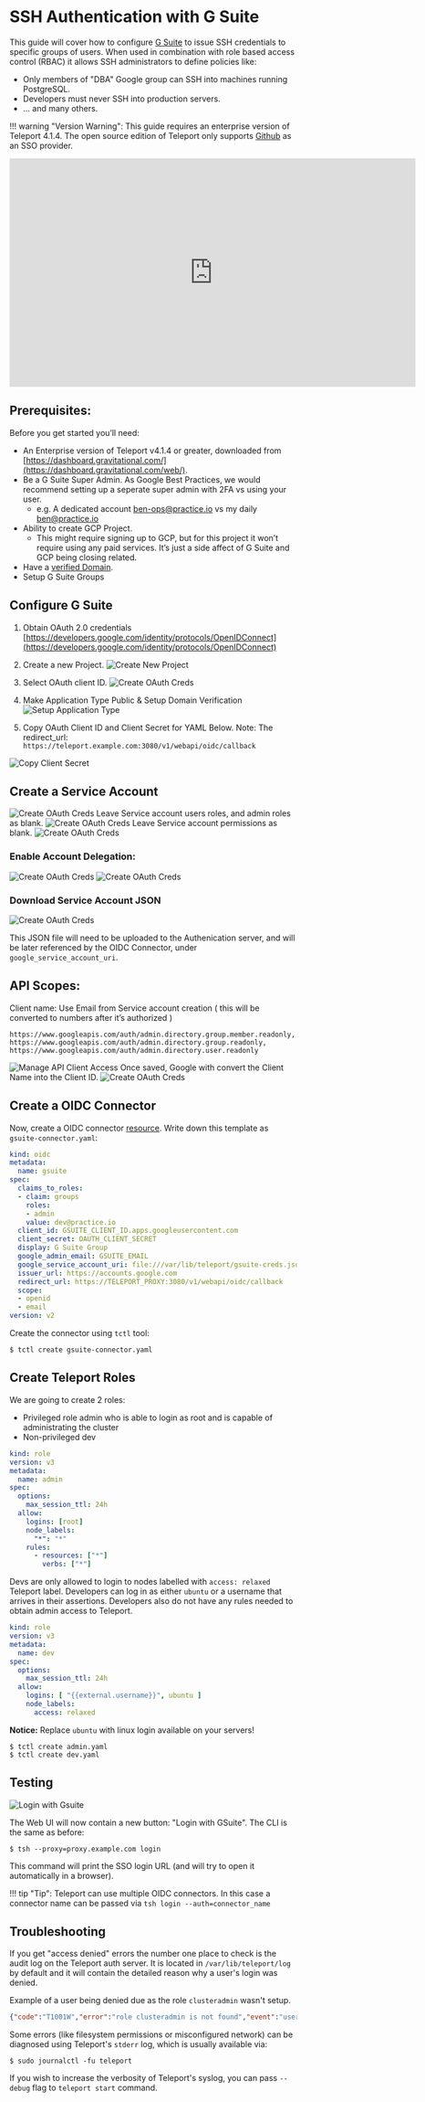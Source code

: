 # SSH Authentication with G Suite

This guide will cover how to configure [G Suite](https://gsuite.google.com) to issue
SSH credentials to specific groups of users. When used in combination with role
based access control (RBAC) it allows SSH administrators to define policies
like:

* Only members of "DBA" Google group can SSH into machines running PostgreSQL.
* Developers must never SSH into production servers.
* ... and many others.

!!! warning "Version Warning":
    This guide requires an enterprise version of Teleport 4.1.4. The open source
    edition of Teleport only supports [Github](admin-guide.md#github-oauth-20) as
    an SSO provider.

<iframe width="712" height="400" src="https://www.youtube.com/embed/DG97l8WJ6oU?rel=0&modestbranding=1&widget_referrer=gravitational.com/teleport/docs" frameborder="0" allow="accelerometer; autoplay; encrypted-media; modestbranding; gyroscope; picture-in-picture" allowfullscreen></iframe>

## Prerequisites:

Before you get started you’ll need:

- An Enterprise version of Teleport v4.1.4 or greater, downloaded from [https://dashboard.gravitational.com/](https://dashboard.gravitational.com/web/). 
- Be a  G Suite Super Admin. As Google Best Practices, we would recommend setting up a seperate super admin with 2FA vs using your user.
    - e.g. A dedicated account ben-ops@practice.io vs my daily ben@practice.io 
- Ability to create GCP Project.
    - This might require signing up to GCP, but for this project it won’t require using any paid services. It’s just a side affect of G Suite and GCP being closing related.
- Have a [verified Domain](https://support.google.com/a/answer/60216?hl=en ). 
- Setup G Suite Groups


## Configure G Suite

1. Obtain OAuth 2.0 credentials  [https://developers.google.com/identity/protocols/OpenIDConnect](https://developers.google.com/identity/protocols/OpenIDConnect)

2. Create a new Project.
![Create New Project](img/gsuite/gsuite-1-new-project.png)

3. Select OAuth client ID.
![Create OAuth Creds](img/gsuite/gsuite-2-created-creds.png)

4. Make Application Type Public & Setup Domain Verification
![Setup Application Type](img/gsuite/gsuite-3-oauth.png)

5. Copy OAuth Client ID and Client Secret for YAML Below.
   Note: The redirect_url: `https://teleport.example.com:3080/v1/webapi/oidc/callback`

![Copy Client Secret](img/gsuite/gsuite-5-copy-client-id.png)

## Create a Service Account

![Create OAuth Creds](img/gsuite/gsuite-5a-service-account.png)
Leave Service account users roles, and admin roles as blank.
![Create OAuth Creds](img/gsuite/gsuite-5b-service-account.png)
Leave Service account permissions as blank.
![Create OAuth Creds](img/gsuite/gsuite-5c-service-account.png)
### Enable Account Delegation:
![Create OAuth Creds](img/gsuite/gsuite-5d-service-account-delegation.png)
![Create OAuth Creds](img/gsuite/gsuite-5e-enable-delegation.png)
### Download Service Account JSON
![Create OAuth Creds](img/gsuite/gsuite-5f-download-json.png)

This JSON file will need to be uploaded to the Authenication server, and will be later referenced by 
the OIDC Connector, under `google_service_account_uri`. 

## API Scopes:

Client name: Use Email from Service account creation ( this will be converted to numbers after it’s authorized )

`https://www.googleapis.com/auth/admin.directory.group.member.readonly, https://www.googleapis.com/auth/admin.directory.group.readonly, https://www.googleapis.com/auth/admin.directory.user.readonly`

![Manage API Client Access](img/gsuite/gsuite-6-manage-api-access.png)
Once saved, Google with convert the Client Name into the Client ID. 
![Create OAuth Creds](img/gsuite/gsuite-6a-manage-access.png)


## Create a OIDC Connector

Now, create a OIDC connector [resource](admin-guide.md#resources).
Write down this template as `gsuite-connector.yaml`:

```yaml
kind: oidc
metadata:
  name: gsuite
spec:
  claims_to_roles:
  - claim: groups
    roles:
    - admin
    value: dev@practice.io
  client_id: GSUITE_CLIENT_ID.apps.googleusercontent.com
  client_secret: OAUTH_CLIENT_SECRET
  display: G Suite Group
  google_admin_email: GSUITE_EMAIL
  google_service_account_uri: file:///var/lib/teleport/gsuite-creds.json
  issuer_url: https://accounts.google.com
  redirect_url: https://TELEPORT_PROXY:3080/v1/webapi/oidc/callback
  scope:
  - openid
  - email
version: v2
```

Create the connector using `tctl` tool:

```bsh
$ tctl create gsuite-connector.yaml
```

## Create Teleport Roles

We are going to create 2 roles:

-  Privileged role admin who is able to login as root and is capable of administrating
the cluster
- Non-privileged dev

```yaml
kind: role
version: v3
metadata:
  name: admin
spec:
  options:
    max_session_ttl: 24h
  allow:
    logins: [root]
    node_labels:
      "*": "*"
    rules:
      - resources: ["*"]
        verbs: ["*"]
```

Devs are only allowed to login to nodes labelled with `access: relaxed`
Teleport label. Developers can log in as either `ubuntu` or a username that
arrives in their assertions. Developers also do not have any rules needed to
obtain admin access to Teleport.

```yaml
kind: role
version: v3
metadata:
  name: dev
spec:
  options:
    max_session_ttl: 24h
  allow:
    logins: [ "{{external.username}}", ubuntu ]
    node_labels:
      access: relaxed
```

**Notice:** Replace `ubuntu` with linux login available on your servers!

```bsh
$ tctl create admin.yaml
$ tctl create dev.yaml
```

## Testing
![Login with Gsuite](img/gsuite/gsuite-7-loginwithgsuite.png)


The Web UI will now contain a new button: "Login with GSuite". The CLI is
the same as before:

```bsh
$ tsh --proxy=proxy.example.com login
```

This command will print the SSO login URL (and will try to open it
automatically in a browser).

!!! tip "Tip":
    Teleport can use multiple OIDC connectors. In this case a connector name
    can be passed via `tsh login --auth=connector_name`


## Troubleshooting

If you get "access denied" errors the number one place to check is the audit
log on the Teleport auth server. It is located in `/var/lib/teleport/log` by
default and it will contain the detailed reason why a user's login was denied.

Example of a user being denied due as the role `clusteradmin` wasn't setup.
```json
{"code":"T1001W","error":"role clusteradmin is not found","event":"user.login","method":"oidc","success":false,"time":"2019-06-15T19:38:07Z","uid":"cd9e45d0-b68c-43c3-87cf-73c4e0ec37e9"}
```


Some errors (like filesystem permissions or misconfigured network) can be
diagnosed using Teleport's `stderr` log, which is usually available via:

```bsh
$ sudo journalctl -fu teleport
```

If you wish to increase the verbosity of Teleport's syslog, you can pass
`--debug` flag to `teleport start` command.
